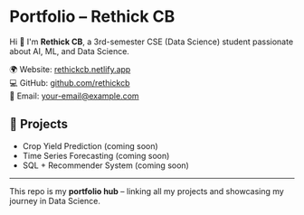 # Portfolio – Rethick CB

Hi 👋 I'm **Rethick CB**, a 3rd-semester CSE (Data Science) student passionate about AI, ML, and Data Science.

🌍 Website: [rethickcb.netlify.app](https://rethickcb.netlify.app/)  
💻 GitHub: [github.com/rethickcb](https://github.com/rethickcb)  
📧 Email: your-email@example.com  

## 🚀 Projects
- Crop Yield Prediction (coming soon)
- Time Series Forecasting (coming soon)
- SQL + Recommender System (coming soon)

---

This repo is my **portfolio hub** – linking all my projects and showcasing my journey in Data Science.     
